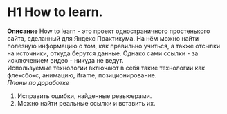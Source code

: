 # H1 How to learn.  
**Описание** 
How to learn - это проект одностраничного простенького сайта, сделанный для Яндекс Практикума. На нём можно найти полезную информацию о том, как правильно учиться, а также отсылки на источники, откуда берутся данные. Однако сами ссылки - за исключением видео - никуда не ведут.  
Используемые технологии включают в себя такие технологии как флексбокс, анимацию, iframe, позиционирование.  
*Планы по доработке*  
1. Исправить ошибки, найденные ревьюерами.
2. Можно найти реальные ссылки и вставить их.